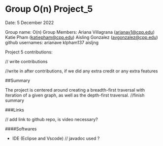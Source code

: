 # Group O(n) Project_5

Date: 5 December 2022

Group name: O(n) Group Members: Ariana Villagrana (arianav1@cpp.edu) Katie Pham (katiepham@cpp.edu) Aisling Gonzalez (avgonzalez@cpp.edu) github usernames: arianave klpham137 aisljng

Project 5 contributions: 


// write contributions 


//write in after contributions, if we did any extra credit or any extra features

##Summary 

The project is centered around creating a breadth-first traversal with iteration of a given graph, as well as the depth-first traversal. //finish summary 





###Links

// add link to github repo, is video necessary?


####Softwares 

  - IDE (Eclipse and Vscode)
  // javadoc used ?


